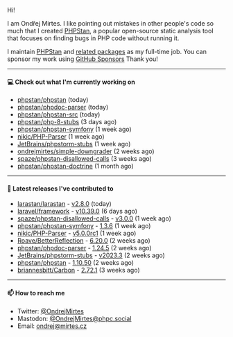 Hi!

I am Ondřej Mirtes. I like pointing out mistakes in other people's code so much that I created [PHPStan](https://phpstan.org/), a popular open-source static analysis tool that focuses on finding bugs in PHP code without running it.

I maintain [PHPStan](https://github.com/phpstan/phpstan) and [related packages](https://github.com/phpstan/) as my full-time job. You can sponsor my work using [GitHub Sponsors](https://github.com/sponsors/ondrejmirtes) Thank you!

---

#### 💻 Check out what I'm currently working on

- [phpstan/phpstan](https://github.com/phpstan/phpstan) (today)
- [phpstan/phpdoc-parser](https://github.com/phpstan/phpdoc-parser) (today)
- [phpstan/phpstan-src](https://github.com/phpstan/phpstan-src) (today)
- [phpstan/php-8-stubs](https://github.com/phpstan/php-8-stubs) (3 days ago)
- [phpstan/phpstan-symfony](https://github.com/phpstan/phpstan-symfony) (1 week ago)
- [nikic/PHP-Parser](https://github.com/nikic/PHP-Parser) (1 week ago)
- [JetBrains/phpstorm-stubs](https://github.com/JetBrains/phpstorm-stubs) (1 week ago)
- [ondrejmirtes/simple-downgrader](https://github.com/ondrejmirtes/simple-downgrader) (2 weeks ago)
- [spaze/phpstan-disallowed-calls](https://github.com/spaze/phpstan-disallowed-calls) (3 weeks ago)
- [phpstan/phpstan-doctrine](https://github.com/phpstan/phpstan-doctrine) (1 month ago)

---

#### 🔭 Latest releases I've contributed to

- [larastan/larastan](https://github.com/larastan/larastan) - [v2.8.0](https://github.com/larastan/larastan/releases/tag/v2.8.0) (today)
- [laravel/framework](https://github.com/laravel/framework) - [v10.39.0](https://github.com/laravel/framework/releases/tag/v10.39.0) (6 days ago)
- [spaze/phpstan-disallowed-calls](https://github.com/spaze/phpstan-disallowed-calls) - [v3.0.0](https://github.com/spaze/phpstan-disallowed-calls/releases/tag/v3.0.0) (1 week ago)
- [phpstan/phpstan-symfony](https://github.com/phpstan/phpstan-symfony) - [1.3.6](https://github.com/phpstan/phpstan-symfony/releases/tag/1.3.6) (1 week ago)
- [nikic/PHP-Parser](https://github.com/nikic/PHP-Parser) - [v5.0.0rc1](https://github.com/nikic/PHP-Parser/releases/tag/v5.0.0rc1) (1 week ago)
- [Roave/BetterReflection](https://github.com/Roave/BetterReflection) - [6.20.0](https://github.com/Roave/BetterReflection/releases/tag/6.20.0) (2 weeks ago)
- [phpstan/phpdoc-parser](https://github.com/phpstan/phpdoc-parser) - [1.24.5](https://github.com/phpstan/phpdoc-parser/releases/tag/1.24.5) (2 weeks ago)
- [JetBrains/phpstorm-stubs](https://github.com/JetBrains/phpstorm-stubs) - [v2023.3](https://github.com/JetBrains/phpstorm-stubs/releases/tag/v2023.3) (2 weeks ago)
- [phpstan/phpstan](https://github.com/phpstan/phpstan) - [1.10.50](https://github.com/phpstan/phpstan/releases/tag/1.10.50) (2 weeks ago)
- [briannesbitt/Carbon](https://github.com/briannesbitt/Carbon) - [2.72.1](https://github.com/briannesbitt/Carbon/releases/tag/2.72.1) (3 weeks ago)

---

#### 📫 How to reach me

- Twitter: [@OndrejMirtes](https://twitter.com/ondrejmirtes)
- Mastodon: [@OndrejMirtes@phpc.social](https://phpc.social/@OndrejMirtes)
- Email: [ondrej@mirtes.cz](mailto:ondrej@mirtes.cz)
